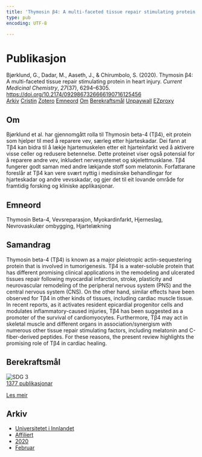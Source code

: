 ```yaml
---
title: 'Thymosin β4: A multi-faceted tissue repair stimulating protein in heart injury'
type: pub
encoding: UTF-8

---
```

<h1>Publikasjon</h1>
<article id="csl-bib-container-E7C48D3E" class="csl-bib-container">
  <div class="csl-bib-body"> <div class="csl-entry">Bjørklund, G., Dadar, M., Aaseth, J., &#38; Chirumbolo, S. (2020). Thymosin β4: A multi-faceted tissue repair stimulating protein in heart injury. <i>Current Medicinal Chemistry</i>, <i>27</i>(37), 6294–6305. <a href="https://doi.org/10.2174/0929867326666190716125456">https://doi.org/10.2174/0929867326666190716125456</a></div> </div>
  <div class="csl-bib-buttons">
    <a href="#taxonomy-article-E7C48D3E" alt="archive" class="csl-bib-button">Arkiv</a>
    <a href="https://app.cristin.no/results/show.jsf?id=1790073" alt="Cristin" class="csl-bib-button">Cristin</a>
    <a href="http://zotero.org/groups/5881554/items/E7C48D3E" alt="Zotero" class="csl-bib-button">Zotero</a>
    <a href="#keywords-article-E7C48D3E" alt="keywords" class="csl-bib-button">Emneord</a>
    <a href="#about-article-E7C48D3E" alt="about_pub" class="csl-bib-button">Om</a>
    <a href="#sdg-article-E7C48D3E" alt="sdg" class="csl-bib-button">Berekraftsmål</a>
    <a href="https://doi.org/10.2174/0929867326666190716125456" alt="Unpaywall" class="csl-bib-button">Unpaywall</a>
    <a href="https://doi.org/10.2174/0929867326666190716125456" alt="EZproxy" class="csl-bib-button">EZproxy</a>
  </div>
  <div id="csl-bib-meta-container-E7C48D3E"></div>
</article>
<div id="csl-bib-meta-E7C48D3E" class="csl-bib-meta">
  <article id="about-article-E7C48D3E" class="about_pub-article">
    <h1>Om</h1>
    Bjørklund et al. har gjennomgått rolla til Thymosin beta-4 (Tβ4), eit protein som hjelper til med å reparere vev, særleg etter hjarteskadar. Dei fann at Tβ4 kan bidra til å lækje hjartemuskelen etter eit hjarteinfarkt ved å aktivere visse celler og redusere betennelse. Dette proteinet viser også potensial for å reparere andre vev, inkludert nervesystemet og skjelettmusklane. Tβ4 fungerer godt saman med andre lækjande stoff som melatonin. Forfattarane foreslår at Tβ4 kan vere svært nyttig i medisinske behandlingar for hjarteskadar og andre vevsskadar, og gjer det til eit lovande område for framtidig forsking og kliniske applikasjonar.
  </article>
  <article id="keywords-article-E7C48D3E" class="keywords-article">
    <h1>Emneord</h1>
    Thymosin Beta-4, Vevsreparasjon, Myokardinfarkt, Hjerneslag, Nevrovaskulær ombygging, Hjartelækning
  </article>
  <article id="abstract-article-E7C48D3E" class="abstract-article">
    <h1>Samandrag</h1>
    Thymosin beta-4 (Tβ4) is known as a major pleiotropic actin-sequestering protein that is involved in tumorigenesis. Tβ4 is a water-soluble protein that has different promising clinical applications in the remodeling and ulcerated tissues repair following myocardial infarction, stroke, plasticity and neurovascular remodeling of the peripheral nervous system (PNS) and the central nervous system (CNS). On the other hand, similar effects have been observed for Tβ4 in other kinds of tissues, including cardiac muscle tissue. In recent reports, as it activates resident epicardial progenitor cells and modulates inflammatory-caused injuries, Tβ4 has been suggested as a promoter of the survival of cardiomyocytes. Furthermore, Tβ4 may act in skeletal muscle and different organs in association/synergism with numerous other tissue repair stimulating factors, including melatonin and C-fiber-derived peptides. For these reasons, the present review highlights the promising role of Tβ4 in cardiac healing.
  </article>
  <article id="sdg-article-E7C48D3E" class="sdg-article">
    <h1>Berekraftsmål</h1>
    <div class="sdg-container"><div id="sdg3" class="sdg">
        <img src="{{< params subfolder >}}images/sdg/sdg03_nn.png" class="image" alt="SDG 3">
        <div class="sdg-overlay">
          <a href="{{< params subfolder >}}nn/archive/?sdg=3#archive" class="sdg-publication-count"><span>1377</span> publikasjonar</a>
          <p><a href="https://fn.no/om-fn/fns-baerekraftsmaal/god-helse-og-livskvalitet?lang=nno-NO" class="sdg-read-more">Les meir</a></p>
        </div>
      </div></div>
  </article>
  <article id="taxonomy-article-E7C48D3E" class="taxonomy-article">
    <h1>Arkiv</h1>
    <ul>
      <li><a href="{{< params subfolder >}}nn/archive/?key=3DCRN523">Universitetet i Innlandet</a></li>
      <li><a href="{{< params subfolder >}}nn/archive/?key=II9RDAME">Affiliert</a></li>
      <li><a href="{{< params subfolder >}}nn/archive/?key=62EVJDH3">2020</a></li>
      <li><a href="{{< params subfolder >}}nn/archive/?key=IJYKWK8Z">Februar</a></li>
    </ul>
  </article>
</div>
